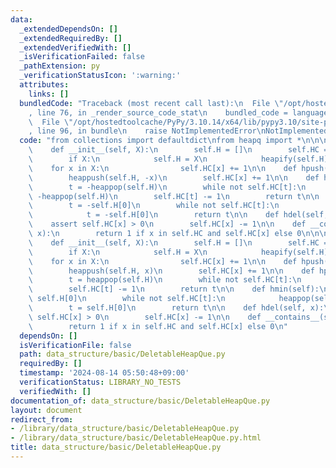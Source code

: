 ```yaml
---
data:
  _extendedDependsOn: []
  _extendedRequiredBy: []
  _extendedVerifiedWith: []
  _isVerificationFailed: false
  _pathExtension: py
  _verificationStatusIcon: ':warning:'
  attributes:
    links: []
  bundledCode: "Traceback (most recent call last):\n  File \"/opt/hostedtoolcache/PyPy/3.10.14/x64/lib/pypy3.10/site-packages/onlinejudge_verify/documentation/build.py\"\
    , line 76, in _render_source_code_stat\n    bundled_code = language.bundle(\n\
    \  File \"/opt/hostedtoolcache/PyPy/3.10.14/x64/lib/pypy3.10/site-packages/onlinejudge_verify/languages/python.py\"\
    , line 96, in bundle\n    raise NotImplementedError\nNotImplementedError\n"
  code: "from collections import defaultdict\nfrom heapq import *\n\n\nclass DeletableMaxHeapQ:\n\
    \    def __init__(self, X):\n        self.H = []\n        self.HC = defaultdict(int)\n\
    \        if X:\n            self.H = X\n            heapify(self.H)\n        \
    \    for x in X:\n                self.HC[x] += 1\n\n    def hpush(self, x):\n\
    \        heappush(self.H, -x)\n        self.HC[x] += 1\n\n    def hpop(self):\n\
    \        t = -heappop(self.H)\n        while not self.HC[t]:\n            t =\
    \ -heappop(self.H)\n        self.HC[t] -= 1\n        return t\n\n    def hmax(self):\n\
    \        t = -self.H[0]\n        while not self.HC[t]:\n            heappop(self.H)\n\
    \            t = -self.H[0]\n        return t\n\n    def hdel(self, x):\n    \
    \    assert self.HC[x] > 0\n        self.HC[x] -= 1\n\n    def __contains__(self,\
    \ x):\n        return 1 if x in self.HC and self.HC[x] else 0\n\n\nclass DeletableMinHeapQ:\n\
    \    def __init__(self, X):\n        self.H = []\n        self.HC = defaultdict(int)\n\
    \        if X:\n            self.H = X\n            heapify(self.H)\n        \
    \    for x in X:\n                self.HC[x] += 1\n\n    def hpush(self, x):\n\
    \        heappush(self.H, x)\n        self.HC[x] += 1\n\n    def hpop(self):\n\
    \        t = heappop(self.H)\n        while not self.HC[t]:\n            t = heappop(self.H)\n\
    \        self.HC[t] -= 1\n        return t\n\n    def hmin(self):\n        t =\
    \ self.H[0]\n        while not self.HC[t]:\n            heappop(self.H)\n    \
    \        t = self.H[0]\n        return t\n\n    def hdel(self, x):\n        assert\
    \ self.HC[x] > 0\n        self.HC[x] -= 1\n\n    def __contains__(self, x):\n\
    \        return 1 if x in self.HC and self.HC[x] else 0\n"
  dependsOn: []
  isVerificationFile: false
  path: data_structure/basic/DeletableHeapQue.py
  requiredBy: []
  timestamp: '2024-08-14 05:50:48+09:00'
  verificationStatus: LIBRARY_NO_TESTS
  verifiedWith: []
documentation_of: data_structure/basic/DeletableHeapQue.py
layout: document
redirect_from:
- /library/data_structure/basic/DeletableHeapQue.py
- /library/data_structure/basic/DeletableHeapQue.py.html
title: data_structure/basic/DeletableHeapQue.py
---
```

